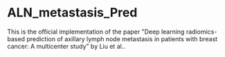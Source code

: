 ALN_metastasis_Pred
==

This is the official implementation of the paper "Deep learning radiomics-based prediction of axillary lymph node metastasis in patients with breast cancer: A multicenter study" by Liu et al..
